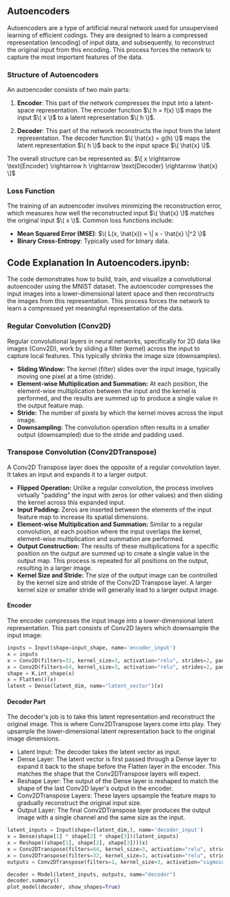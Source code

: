 ## Autoencoders

Autoencoders are a type of artificial neural network used for unsupervised learning of efficient codings. They are designed to learn a compressed representation (encoding) of input data, and subsequently, to reconstruct the original input from this encoding. This process forces the network to capture the most important features of the data.

### Structure of Autoencoders

An autoencoder consists of two main parts:

1. **Encoder**: This part of the network compresses the input into a latent-space representation. The encoder function $\( h = f(x) \)$ maps the input $\( x \)$ to a latent representation $\( h \)$.

2. **Decoder**: This part of the network reconstructs the input from the latent representation. The decoder function $\( \hat{x} = g(h) \)$ maps the latent representation $\( h \)$ back to the input space $\( \hat{x} \)$.

The overall structure can be represented as:
$\[ x \rightarrow \text{Encoder} \rightarrow h \rightarrow \text{Decoder} \rightarrow \hat{x} \]$

### Loss Function

The training of an autoencoder involves minimizing the reconstruction error, which measures how well the reconstructed input $\( \hat{x} \)$ matches the original input $\( x \)$. Common loss functions include:

- **Mean Squared Error (MSE)**: $\( L(x, \hat{x}) = \| x - \hat{x} \|^2 \)$
- **Binary Cross-Entropy**: Typically used for binary data.

## Code Explanation In Autoencoders.ipynb:

The code demonstrates how to build, train, and visualize a convolutional autoencoder using the MNIST dataset. The autoencoder compresses the input images into a lower-dimensional latent space and then reconstructs the images from this representation. This process forces the network to learn a compressed yet meaningful representation of the data.

### Regular Convolution (Conv2D)

Regular convolutional layers in neural networks, specifically for 2D data like images (Conv2D), work by sliding a filter (kernel) across the input to capture local features. This typically shrinks the image size (downsamples).

* **Sliding Window:** The kernel (filter) slides over the input image, typically moving one pixel at a time (stride).
* **Element-wise Multiplication and Summation:** At each position, the element-wise multiplication between the input and the kernel is performed, and the results are summed up to produce a single value in the output feature map.
* **Stride:** The number of pixels by which the kernel moves across the input image.
* **Downsampling:** The convolution operation often results in a smaller output (downsampled) due to the stride and padding used.

### Transpose Convolution (Conv2DTranspose)

A Conv2D Transpose layer does the opposite of a regular convolution layer. It takes an input and expands it to a larger output. 

* **Flipped Operation:** Unlike a regular convolution, the process involves virtually "padding" the input with zeros (or other values) and then sliding the kernel across this expanded input.
* **Input Padding:** Zeros are inserted between the elements of the input feature map to increase its spatial dimensions.
* **Element-wise Multiplication and Summation:** Similar to a regular convolution, at each position where the input overlaps the kernel, element-wise multiplication and summation are performed.
* **Output Construction:** The results of these multiplications for a specific position on the output are summed up to create a single value in the output map. This process is repeated for all positions on the output, resulting in a larger image.
* **Kernel Size and Stride:** The size of the output image can be controlled by the kernel size and stride of the Conv2D Transpose layer. A larger kernel size or smaller stride will generally lead to a larger output image.

#### Encoder

The encoder compresses the input image into a lower-dimensional latent representation. This part consists of Conv2D layers which downsample the input image:

```Python
inputs = Input(shape=input_shape, name='encoder_input')
x = inputs
x = Conv2D(filters=32, kernel_size=3, activation="relu", strides=2, padding='same')(x)
x = Conv2D(filters=64, kernel_size=3, activation="relu", strides=2, padding="same")(x)
shape = K.int_shape(x)
x = Flatten()(x)
latent = Dense(latent_dim, name="latent_vector")(x)
```
#### Decoder Part

The decoder's job is to take this latent representation and reconstruct the original image. This is where Conv2DTranspose layers come into play. They upsample the lower-dimensional latent representation back to the original image dimensions.

 - Latent Input: The decoder takes the latent vector as input.
 - Dense Layer: The latent vector is first passed through a Dense layer to expand it back to the shape before the Flatten layer in the encoder. This matches the shape that the Conv2DTranspose layers will expect.
 - Reshape Layer: The output of the Dense layer is reshaped to match the shape of the last Conv2D layer's output in the encoder.
 - Conv2DTranspose Layers: These layers upsample the feature maps to gradually reconstruct the original input size.
 - Output Layer: The final Conv2DTranspose layer produces the output image with a single channel and the same size as the input.

```Python
latent_inputs = Input(shape=(latent_dim,), name='decoder_input')
x = Dense(shape[1] * shape[2] * shape[3])(latent_inputs)
x = Reshape((shape[1], shape[2], shape[3]))(x)
x = Conv2DTranspose(filters=64, kernel_size=3, activation="relu", strides=2, padding="same")(x)
x = Conv2DTranspose(filters=32, kernel_size=3, activation="relu", strides=2, padding="same")(x)
outputs = Conv2DTranspose(filters=1, kernel_size=3, activation="sigmoid", padding="same", name="decoder_output")(x)

decoder = Model(latent_inputs, outputs, name="decoder")
decoder.summary()
plot_model(decoder, show_shapes=True)
```
